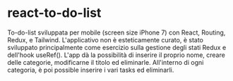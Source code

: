 # react-to-do-list

To-do-list sviluppata per mobile (screen size iPhone 7) con React, Routing, Redux, e Tailwind. L'applicativo non è esteticamente curato, è stato sviluppato principalmente come esercizio sulla gestione degli stati Redux e dell'hook useRef(). L'app dà la possibilità di inserire il proprio nome, creare delle categorie, modificarne il titolo ed eliminarle. All'interno di ogni categoria, è poi possible inserire i vari tasks ed eliminarli.
